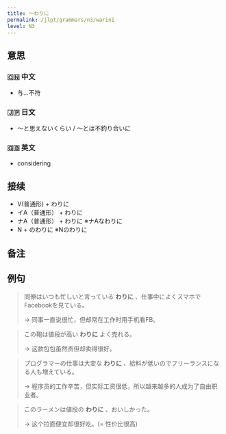```yaml
---
title: 〜わりに
permalink: /jlpt/grammars/n3/warini
level: N3
---
```


## 意思

### 🇨🇳 中文

- 与...不符

### 🇯🇵 日文

- ～と思えないくらい / ～とは不釣り合いに

### 🇬🇧 英文

- considering

## 接续

- V(普通形) + わりに
- イA（普通形） + わりに
- ナA（普通形） + わりに ※ナAなわりに
- N + のわりに ※Nのわりに

## 备注


## 例句

> 同僚はいつも忙しいと言っている **わりに** 、仕事中によくスマホでFacebookを見ている。
>
> → 同事一直说很忙，但却常在工作时用手机看FB。

> この鞄は値段が高い **わりに** よく売れる。
>
> → 这款包包虽然贵但却卖得很好。

> プログラマーの仕事は大変な **わりに** 、給料が低いのでフリーランスになる人も増えている。
>
> → 程序员的工作辛苦，但实际工资很低，所以越来越多的人成为了自由职业者。

> このラーメンは値段の **わりに** 、おいしかった。
>
> → 这个拉面便宜却很好吃。(= 性价比很高)

